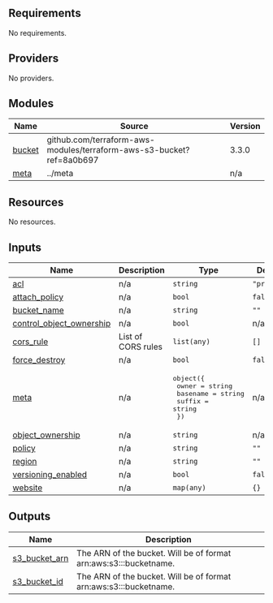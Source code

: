 <!-- BEGIN_TF_DOCS -->
## Requirements

No requirements.

## Providers

No providers.

## Modules

| Name | Source | Version |
|------|--------|---------|
| <a name="module_bucket"></a> [bucket](#module\_bucket) | github.com/terraform-aws-modules/terraform-aws-s3-bucket?ref=8a0b697 | 3.3.0 |
| <a name="module_meta"></a> [meta](#module\_meta) | ../meta | n/a |

## Resources

No resources.

## Inputs

| Name | Description | Type | Default | Required |
|------|-------------|------|---------|:--------:|
| <a name="input_acl"></a> [acl](#input\_acl) | n/a | `string` | `"private"` | no |
| <a name="input_attach_policy"></a> [attach\_policy](#input\_attach\_policy) | n/a | `bool` | `false` | no |
| <a name="input_bucket_name"></a> [bucket\_name](#input\_bucket\_name) | n/a | `string` | `""` | no |
| <a name="input_control_object_ownership"></a> [control\_object\_ownership](#input\_control\_object\_ownership) | n/a | `bool` | n/a | yes |
| <a name="input_cors_rule"></a> [cors\_rule](#input\_cors\_rule) | List of CORS rules | `list(any)` | `[]` | no |
| <a name="input_force_destroy"></a> [force\_destroy](#input\_force\_destroy) | n/a | `bool` | `false` | no |
| <a name="input_meta"></a> [meta](#input\_meta) | n/a | <pre>object({<br>    owner    = string<br>    basename = string<br>    suffix   = string<br>  })</pre> | n/a | yes |
| <a name="input_object_ownership"></a> [object\_ownership](#input\_object\_ownership) | n/a | `string` | n/a | yes |
| <a name="input_policy"></a> [policy](#input\_policy) | n/a | `string` | `""` | no |
| <a name="input_region"></a> [region](#input\_region) | n/a | `string` | `""` | no |
| <a name="input_versioning_enabled"></a> [versioning\_enabled](#input\_versioning\_enabled) | n/a | `bool` | `false` | no |
| <a name="input_website"></a> [website](#input\_website) | n/a | `map(any)` | `{}` | no |

## Outputs

| Name | Description |
|------|-------------|
| <a name="output_s3_bucket_arn"></a> [s3\_bucket\_arn](#output\_s3\_bucket\_arn) | The ARN of the bucket. Will be of format arn:aws:s3:::bucketname. |
| <a name="output_s3_bucket_id"></a> [s3\_bucket\_id](#output\_s3\_bucket\_id) | The ARN of the bucket. Will be of format arn:aws:s3:::bucketname. |
<!-- END_TF_DOCS -->